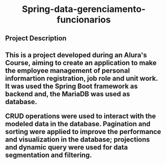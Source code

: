 <h1 align="center"> Spring-data-gerenciamento-funcionarios</h1>

<h2>Project Description<h2>
<p>This is a project developed during an Alura's Course, aiming to create an application to make the employee management of personal informartion registration, job role and unit work. It was used the Spring Boot framework as backend and, the MariaDB was used as database. <p>
<p> CRUD operations were used to interact with the modeled data in the database. Pagination and sorting were applied to improve the performance and visualization in the database; projections and dynamic query were used for data segmentation and filtering.
